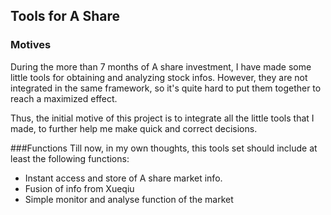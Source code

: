 ## Tools for A Share
### Motives
During the more than 7 months of A share investment, I have made some little tools for obtaining and analyzing stock infos. However, they are not integrated in the same framework, so it's quite hard to put them together to reach a maximized effect.

Thus, the initial motive of this project is to integrate all the little tools that I made, to further help me make quick and correct decisions.

###Functions
Till now, in my own thoughts, this tools set should include at least the following functions:

- Instant access and store of A share market info.
- Fusion of info from Xueqiu
- Simple monitor and analyse function of the market